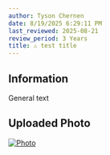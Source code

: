 ```yaml
---
author: Tyson Chernen
date: 8/19/2025 6:29:11 PM
last_reviewed: 2025-08-21
review_period: 3 Years
title: ⚠️ test title
---
```


## Information
General text

## Uploaded Photo

[![Photo](media/180-11_test_title_Screenshot_2025-07-22_094822_Tyson_Chernen.png)](https://github.com/marinedatacentre/1._Handbook/blob/main/180_Github/media/180-11_test_title_Screenshot_2025-07-22_094822_Tyson_Chernen.png)